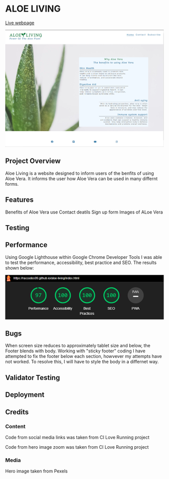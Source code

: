 # ALOE LIVING

[Live webpage](https://raccodes09.github.io/aloe-living/index.html)

![Mockup image](docs/Website.png)

## Project Overview

Aloe Living is a website designed to inform users of the benfits of using Aloe Vera. It informs the user how Aloe Vera can be used in many differnt forms.

## Features

Benefits of Aloe Vera use
Contact deatils
Sign up form
Images of ALoe Vera

## Testing


## Performance
Using Google Lighthouse within Google Chrome Developer Tools I was able to test the performance, accessibility, best practice and SEO. The results shown below:

![Mockup image](docs/Performance.png)



## Bugs

When screen size reduces to approximately tablet size and below, the Footer blends with body. Working with "sticky footer" coding I have attempted to fix the footer below each section, howvever my attempts have not worked. To resolve this, I will have to style the body in a differnet way.


## Validator Testing



## Deployment




## Credits
### Content
Code from social media links was taken from CI Love Running project

Code from hero image zoom was taken from CI Love Running project

### Media
Hero image taken from Pexels